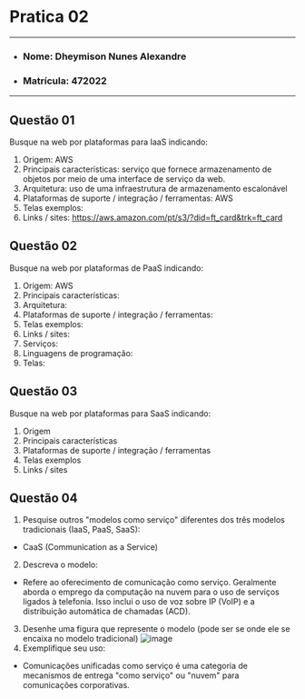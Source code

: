 # Pratica 02

---

- ### Nome: Dheymison Nunes Alexandre
- ### Matrícula: 472022
  
---

## Questão 01

Busque na web por plataformas para IaaS indicando:

1. Origem: AWS
2. Principais características:  serviço que fornece armazenamento de objetos por meio de uma interface de serviço da web.
3. Arquitetura: uso de uma infraestrutura de armazenamento escalonável
4. Plataformas de suporte / integração / ferramentas: AWS
5. Telas exemplos: 
6. Links / sites: https://aws.amazon.com/pt/s3/?did=ft_card&trk=ft_card

## Questão 02

Busque na web por plataformas de PaaS indicando:

1. Origem: AWS
2. Principais características: 
3. Arquitetura:
4. Plataformas de suporte / integração / ferramentas:
5. Telas exemplos:
6. Links / sites:
7. Serviços:
8. Linguagens de programação:
9. Telas:

## Questão 03

Busque na web por plataformas para SaaS indicando:

1. Origem
2. Principais características
3. Plataformas de suporte / integração / ferramentas
4. Telas exemplos
5. Links / sites

## Questão 04

1. Pesquise outros "modelos como serviço" diferentes dos três modelos tradicionais (IaaS, PaaS, SaaS): 
- CaaS (Communication as a Service)
2. Descreva o modelo: 
- Refere ao oferecimento de comunicação como serviço. Geralmente aborda o emprego da computação na nuvem para o uso de serviços ligados à telefonia. Isso inclui o uso de voz sobre IP (VoIP) e a distribuição automática de chamadas (ACD).
3. Desenhe uma figura que represente o modelo (pode ser se onde ele se encaixa no modelo tradicional)
![image](https://user-images.githubusercontent.com/39660020/161836835-9b12ec76-b026-4890-944d-80acc99c9924.png)
4.  Exemplifique seu uso: 
- Comunicações unificadas como serviço é uma categoria de mecanismos de entrega "como serviço" ou "nuvem" para comunicações corporativas.
